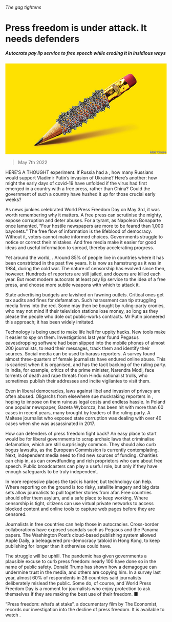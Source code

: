 ###### The gag tightens

# Press freedom is under attack. It needs defenders 

##### Autocrats pay lip service to free speech while eroding it in insidious ways 

![image](images/20220507_ldd003.jpg) 

> May 7th 2022 

HERE’S A THOUGHT experiment. If Russia had a , how many Russians would support Vladimir Putin’s invasion of Ukraine? Here’s another: how might the early days of covid-19 have unfolded if the virus had first emerged in a country with a free press, rather than China? Could the government of such a country have hushed it up for those crucial early weeks?

As news junkies celebrated World Press Freedom Day on May 3rd, it was worth remembering why it matters. A free press can scrutinise the mighty, expose corruption and deter abuses. For a tyrant, as Napoleon Bonaparte once lamented, “Four hostile newspapers are more to be feared than 1,000 bayonets.” The free flow of information is the lifeblood of democracy. Without it, voters cannot make informed choices. Governments struggle to notice or correct their mistakes. And free media make it easier for good ideas and useful information to spread, thereby accelerating progress.


Yet around the world, . Around 85% of people live in countries where it has been constricted in the past five years. It is now as hamstrung as it was in 1984, during the cold war. The nature of censorship has evolved since then, however. Hundreds of reporters are still jailed, and dozens are killed each year. But most modern autocrats at least pay lip service to the idea of a free press, and choose more subtle weapons with which to attack it.

State advertising budgets are lavished on fawning outlets. Critical ones get tax audits and fines for defamation. Such harassment can tip struggling media firms into the red. Some may then be bought by ruling-party cronies, who may not mind if their television stations lose money, so long as they please the people who dole out public-works contracts. Mr Putin pioneered this approach; it has been widely imitated.

Technology is being used to make life hell for uppity hacks. New tools make it easier to spy on them. Investigations last year found Pegasus eavesdropping software had been slipped into the mobile phones of almost 200 journalists, to read their messages, track them and identify their sources. Social media can be used to harass reporters. A survey found almost three-quarters of female journalists have endured online abuse. This is scariest when it is organised, and has the tacit backing of the ruling party. In India, for example, critics of the prime minister, Narendra Modi, face torrents of death and rape threats from Hindu nationalist trolls, who sometimes publish their addresses and incite vigilantes to visit them.

Even in liberal democracies, laws against libel and invasion of privacy are often abused. Oligarchs from elsewhere sue muckraking reporters in , hoping to impose on them ruinous legal costs and endless hassle. In Poland one popular newspaper, Gazeta Wyborcza, has been hit with more than 60 cases in recent years, many brought by leaders of the ruling party. A Maltese journalist who exposed state corruption was dealing with over 40 cases when she was assassinated in 2017.

How can defenders of press freedom fight back? An easy place to start would be for liberal governments to scrap archaic laws that criminalise defamation, which are still surprisingly common. They should also curb bogus lawsuits, as the European Commission is currently contemplating. Next, independent media need to find new sources of funding. Charities can chip in, as can crowdfunding and rich proprietors who care about free speech. Public broadcasters can play a useful role, but only if they have enough safeguards to be truly independent.

In more repressive places the task is harder, but technology can help. Where reporting on the ground is too risky, satellite imagery and big data sets allow journalists to pull together stories from afar. Free countries should offer them asylum, and a safe place to keep working. Where censorship is tight, citizens can use virtual private networks to access blocked content and online tools to capture web pages before they are censored.

Journalists in free countries can help those in autocracies. Cross-border collaborations have exposed scandals such as Pegasus and the Panama papers. The Washington Post’s cloud-based publishing system allowed Apple Daily, a beleaguered pro-democracy tabloid in Hong Kong, to keep publishing for longer than it otherwise could have.

The struggle will be uphill. The pandemic has given governments a plausible excuse to curb press freedom: nearly 100 have done so in the name of public safety. Donald Trump has shown how a demagogue can undermine trust in the media, and others are copying him. In a survey last year, almost 60% of respondents in 28 countries said journalists deliberately mislead the public. Some do, of course, and World Press Freedom Day is a moment for journalists who enjoy protection to ask themselves if they are making the best use of their freedom. ■

“Press freedom: what’s at stake”, a documentary film by The Economist, records our investigation into the decline of press freedom. It is available to watch .

